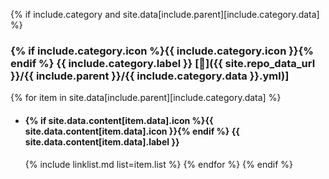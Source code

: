 {% if include.category and site.data[include.parent][include.category.data] %}
### {% if include.category.icon %}{{ include.category.icon }}{% endif %} {{ include.category.label }} [📝]({{ site.repo_data_url }}/{{ include.parent }}/{{ include.category.data }}.yml)]
  {% for item in site.data[include.parent][include.category.data] %}
  - #### {% if site.data.content[item.data].icon %}{{ site.data.content[item.data].icon }}{% endif %} **{{ site.data.content[item.data].label }}**
    {% include linklist.md list=item.list %}
  {% endfor %}
{% endif %}
